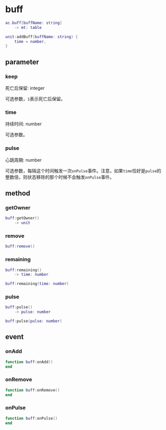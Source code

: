 # buff
```lua
ac.buff[buffName: string]
    -> mt: table
```

```lua
unit:addBuff(buffName: string) {
    time = number,
}
```

## parameter

### keep
死亡后保留: integer

可选参数，`1`表示死亡后保留。

### time
持续时间: number

可选参数。

### pulse
心跳周期: number

可选参数，每隔这个时间触发一次`onPulse`事件。注意，如果`time`恰好是`pulse`的整数倍，则状态移除的那个时候不会触发`onPulse`事件。

## method

### getOwner
```lua
buff:getOwner()
    -> unit
```

### remove
```lua
buff:remove()
```

### remaining
```lua
buff:remaining()
    -> time: number

buff:remaining(time: number)
```

### pulse
```lua
buff:pulse()
    -> pulse: number

buff:pulse(pulse: number)
```

## event

### onAdd
```lua
function buff:onAdd()
end
```

### onRemove
```lua
function buff:onRemove()
end
```

### onPulse
```lua
function buff:onPulse()
end
```
